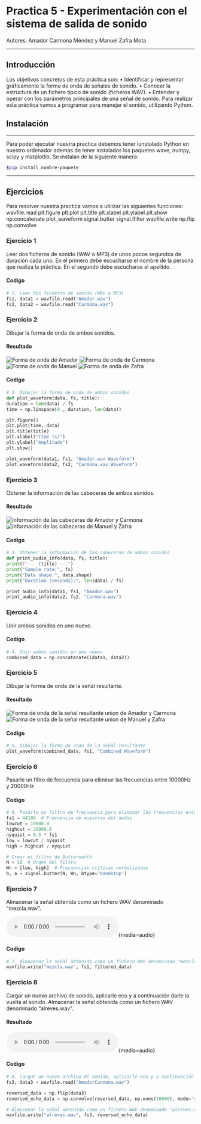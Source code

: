 

# Practica 5 - Experimentación con el sistema de salida de sonido #

Autores: Amador Carmona Méndez y Manuel Zafra Mota

---

## Introducción ##

Los objetivos concretos de esta práctica son:
• Identificar y representar gráficamente la forma de onda de señales de sonido.
• Conocer la estructura de un fichero típico de sonido (ficheros WAV).
• Entender y operar con los parámetros principales de una señal de sonido.
Para realizar esta práctica vamos a programar para manejar el sonido, utilizando Python.

## Instalación ##
---
Para poder ejecutar nuestra practica debemos tener iunstalado Python en nuestro ordenador ademas de tener instalados los paquetes  wave, numpy, scipy y matplotlib.
Se instalan de la siguiente manera:
~~~Bash
$pip install nombre-paquete
~~~
---

## Ejercicios ##

Para resolver nuestra practica vamos a utilizar las siguientes funciones:
wavfile.read
plt.figure
plt.plot
plt.title
plt.xlabel
plt.ylabel
plt.show
np.concatenate
plot_waveform
signal.butter
signal.lfilter
wavfile.write
np.flip
np.convolve

### Ejercicio 1 ###
Leer dos ficheros de sonido (WAV o MP3) de unos pocos segundos de duración cada uno. En el primero debe escucharse el nombre de la persona que realiza la práctica. En el segundo debe escucharse el apellido.

#### Codigo ####
~~~ Python
# 1. Leer dos ficheros de sonido (WAV o MP3)
fs1, data1 = wavfile.read("Amador.wav")
fs2, data2 = wavfile.read("Carmona.wav")
~~~
### Ejercicio 2 ###
Dibujar la forma de onda de ambos sonidos.
#### Resultado ####

![Forma de onda de Amador ](Media/Amador.png)
![Forma de onda de Carmona](Media/Carmona.png)
![Forma de onda de Manuel](Media/Manuel.png)
![Forma de onda de Zafra](Media/Zafra.png)

#### Codigo ####
~~~ Python
# 2. Dibujar la forma de onda de ambos sonidos
def plot_waveform(data, fs, title):
duration = len(data) / fs
time = np.linspace(0., duration, len(data))

plt.figure()
plt.plot(time, data)
plt.title(title)
plt.xlabel("Time (s)")
plt.ylabel("Amplitude")
plt.show()

plot_waveform(data1, fs1, "Amador.wav Waveform")
plot_waveform(data2, fs2, "Carmona.wav Waveform")


~~~
### Ejercicio 3 ###
Obtener la información de las cabeceras de ambos sonidos.
#### Resultado ####

![información de las cabeceras de Amador  y Carmona](Media/MetadataAmador.png)
![información de las cabeceras de Manuel y Zafra](Media/MetadataManuel.png)
#### Codigo ####
~~~ Python
# 3. Obtener la información de las cabeceras de ambos sonidos
def print_audio_info(data, fs, title):
print(f"--- {title} ---")
print("Sample rate:", fs)
print("Data shape:", data.shape)
print("Duration (seconds):", len(data) / fs)

print_audio_info(data1, fs1, "Amador.wav")
print_audio_info(data2, fs2, "Carmona.wav")
~~~
### Ejercicio 4 ###
Unir ambos sonidos en uno nuevo.

#### Codigo ####
~~~ Python
# 4. Unir ambos sonidos en uno nuevo
combined_data = np.concatenate((data1, data2))
~~~
### Ejercicio 5 ###
Dibujar la forma de onda de la señal resultante.
#### Resultado ####

![Forma de onda de la señal resultante union de Amador y Carmona](Media/AmadorCarmona.png)
![Forma de onda de la señal resultante union de Manuel y Zafra](Media/ManuelZafra.png)

#### Codigo ####
~~~ Python
# 5. Dibujar la forma de onda de la señal resultante
plot_waveform(combined_data, fs1, "Combined Waveform")
~~~
### Ejercicio 6 ###
Pasarle un filtro de frecuencia para eliminar las frecuencias entre 10000Hz y
20000Hz


#### Codigo ####
~~~ Python
# 6. Pasarle un filtro de frecuencia para eliminar las frecuencias entre 10000Hz y 20000Hz
fs1 = 44100  # Frecuencia de muestreo del audio
lowcut = 10000.0
highcut = 20000.0
nyquist = 0.5 * fs1
low = lowcut / nyquist
high = highcut / nyquist

# Crear el filtro de Butterworth
N = 10  # Orden del filtro
Wn = [low, high]  # Frecuencias críticas normalizadas
b, a = signal.butter(N, Wn, btype='bandstop')


~~~
### Ejercicio 7 ###
Almacenar la señal obtenida como un fichero WAV denominado “mezcla.wav”.

![mezcla de los audios](mezcla.wav){media=audio}
#### Codigo ####
~~~ Python
# 7. Almacenar la señal obtenida como un fichero WAV denominado "mezcla.wav"
wavfile.write("mezcla.wav", fs1, filtered_data)


~~~
### Ejercicio 8 ###
Cargar un nuevo archivo de sonido, aplicarle eco y a continuación darle la
vuelta al sonido. Almacenar la señal obtenida como un fichero WAV denominado “alreves.wav”.
#### Resultado ####
![audio al reves](alreves.wav){media=audio}

#### Codigo ####
~~~ Python
# 8. Cargar un nuevo archivo de sonido, aplicarle eco y a continuación darle la vuelta al sonido.
fs3, data3 = wavfile.read("AmadorCarmona.wav")

reversed_data = np.flip(data3)
reversed_echo_data = np.convolve(reversed_data, np.ones(10000), mode='same')

# Almacenar la señal obtenida como un fichero WAV denominado "alreves.wav"
wavfile.write("alreves.wav", fs3, reversed_echo_data)
~~~
